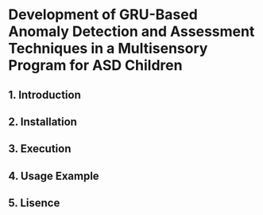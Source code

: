 # Development of GRU-Based Anomaly Detection and Assessment Techniques in a Multisensory Program for ASD Children

## 1. Introduction

## 2. Installation

## 3. Execution

## 4. Usage Example

## 5. Lisence
